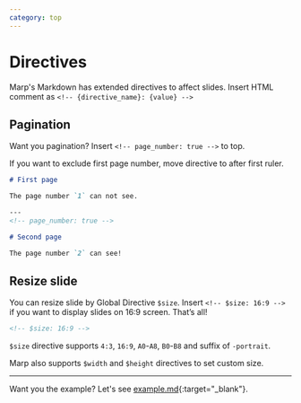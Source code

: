 ```yaml
---
category: top
---
```


<div class="col-xs-12" markdown="1">

# Directives

Marp's Markdown has extended directives to affect slides. Insert HTML comment as `<!-- {directive_name}: {value} -->`

</div>
<div class="col-xs-12 col-sm-6" markdown="1">

## Pagination

Want you pagination? Insert `<!-- page_number: true -->` to top.

If you want to exclude first page number, move directive to after first ruler.

```markdown
# First page

The page number `1` can not see.

---
<!-- page_number: true -->

# Second page

The page number `2` can see!
```

</div>
<div class="col-xs-12 col-sm-6" markdown="1">

## Resize slide

You can resize slide by Global Directive `$size`.
Insert `<!-- $size: 16:9 -->` if you want to display slides on 16:9 screen. That’s all!

```html
<!-- $size: 16:9 -->
```

`$size` directive supports `4:3`, `16:9`, `A0`-`A8`, `B0`-`B8` and suffix of `-portrait`.

Marp also supports `$width` and `$height` directives to set custom size.

</div>
<div class="col-xs-12" markdown="1">

---

Want you the example? Let's see [example.md](https://raw.githubusercontent.com/yhatt/marp/master/example.md){:target="_blank"}.

</div>